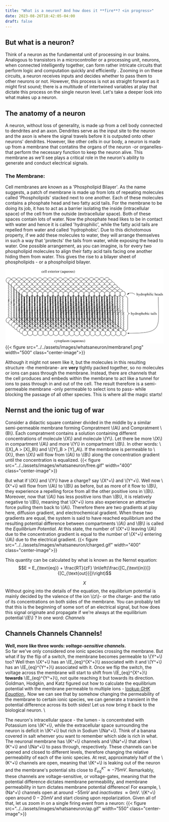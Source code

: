 ```yaml
---
title: "What is a neuron? And how does it **fire**? <in progress>"
date: 2023-08-26T18:42:05-04:00
draft: false
---
```


## But what is a neuron?
Think of a neuron as the fundamental unit of processing in our brains. Analogous to transistors in a microcontroller or a processing unit, neurons, when connected intelligently together, can form rather intricate circuits that perform logic and computation quickly and efficiently . Zooming in on these circuits, a neuron receives inputs and decides whether to pass them to other neurons or not. However, this process is not as straight forward as it might first sound; there is a multitude of intertwined variables at play that dictate this process on the single neuron level. Let's take a deeper look into what makes up a neuron.


## The anatomy of a neuron
A neuron, without loss of generality, is made up from a cell body connected to dendrites and an axon. Dendrites serve as the input site to the neuron and the axon is where the signal travels before it is outputed onto other neurons' dendrites. However, like other cells in our body, a neuron is made up from a membrane that contatins the organs of the neuron -or organelles- that perform the necessary function to keep the neuron alive. This membrane as we'll see plays a critical role in the neuron's ability to generate and conduct electrical signals. 

### The Membrane:
Cell membranes are known as a 'Phospholipid Bilayer'. As the name suggests, a patch of membrane is made up from lots of repeating molecules called 'Phospholipids' stacked next to one another. Each of these molecules contains a phosphate head and two fatty acid tails. For the membrane to be doing its job, it has to act as a barrier isolating the inside (intracellular space) of the cell from the outside (extracellular space). Both of these spaces contain lots of water. Now the phosphate head likes to be in contact with water and hence it is called 'hydrophilic', while the fatty acid tails are repelled from water and called 'hydrophobic'. Due to this dichotomous property, if we add these molecules to water, they will arrange themselves in such a way that 'protects' the tails from water, while exposing the head to water. One possible arrangement, as you can imagine, is for every two phospholipid molecules to align their fatty acid tails facing one another hiding them from water. This gives the rise to a bilayer sheet of phospholipids - or a phospholipid bilayer. 
<br>

<img src="../assets/images/whatsaneuron/membrane1.png" width="700" class="center-image"> <br>
{{< figure src="../../assets/images/whatsaneuron/membrane1.png" width="500"  class="center-image">}}
<br>

Although it might not seem like it, but the molecules in this resulting structure -the membrane- are **very** tightly packed together, so no molecules or ions can pass through the membrane. Instead, there are channels that the cell produces and embeds within the membrane to act like a tunnel for ions to pass through in and out of the cell. The result therefore is a semi-permeable membrane -only permeable to select ions to pass- while blocking the passage of all other species. This is where all the magic starts!

## Nernst and the ionic tug of war
Consider a didactic square container divided in the middle by a similar semi-permeable membrane forming Compratment \\(A\\) and Compratment \\(B\\). Each compratment contains a solution containing different concentrations of molecule \\(X\\) and molecule \\(Y\\). Let there be more \\(X\\) in compartment \\(A\\) and more \\(Y\\) in compartment \\(B\\). In other words: \\([X]_A > [X]_B\\)  and \\([Y]_B > [Y]_A\\). If the membrane is permeable to \\(X\\), then \\(X\\) will flow from \\(A\\) to \\(B\\) along the concentration gradient until the concentration is equalized. 
{{< figure src="../../assets/images/whatsaneuron/free.gif" width="400"  class="center-image">}}


 But what if \\(X\\) and \\(Y\\) have a charge? say \\(X^+\\) and \\(Y^+\\). Well now \\(X^+\\) will flow from \\(A\\) to \\(B\\) as before, but as more of it flow to \\(B\\), they experience a repelling force from all the other positive ions in \\(B\\). Moreover, now that \\(A\\) has less positive ions than \\(B\\), it is relatively negative to \\(B\\), meaning that \\(X^+\\) ions also experience an attractive force pulling them back to \\(A\\). Therefore there are two gradients at play here, diffusion gradient, and electrochemical gradient. When these two gradients are equal, the system is said to have reached equilibrium and the resulting potential difference between compartments \\(A\\) and \\(B\\) is called the *Equilibrium Potential*. At this state, the number of \\(X^+\\) leaving \\(A\\) due to the concentration gradient is equal to the number of \\(X^+\\) entering \\(A\\) due to the electrical gradient.
{{< figure src="../../assets/images/whatsaneuron/charged.gif" width="400"  class="center-image">}}


This quantity can be calculated by what is known as the Nernst equation: $$E = E_{\text{eq}} + \frac{RT}{zF} \ln\left(\frac{[C_{\text{in}}]}{[C_{\text{out}}]}\right)$$

$$X$$
Without going into the details of the equation, the equilibrium potential is mainly decided by the valence of the ion \\(z\\)- or the charge- and the ratio of its concentrations on both sides of the membrane. You can probably tell that this is the beginning of some sort of an electrical signal, but how does this signal originate and propagate if we're always at the equilibrium potential \\(E\\)  ? In one word: *Channels*
## Channels Channels Channels!
**Well, more like three words: *voltage-sensitive channels*.** \
So far we've only considered one ionic species crossing the membrane. But what if by the flip of a switch, the membrane becomes permeable to \\(Y^+\\) too? Well then \\(X^+\\) has an \\(E_{eq}^{X^+}\\)  associated with it and \\(Y^+\\) has an \\(E_{eq}^{Y^+}\\) associated with it. Once we flip the switch, the voltage across the membrane will start to shift from \\(E_{eq}^{X^+}\\) **towards** \\(E_{eq}^{Y^+}\\), not quite reaching it but towards its direction. Goldman, Hodgkin, and Katz figured out how to calculate the equilibrium potential with the membrane permeable to multiple ions - [lookup *GHK Equation*.](https://www.physiologyweb.com/calculators/ghk_equation_calculator.html). Now we can see that by somehow changing the permeability of the membrane to certain ionic species, we can generate a transient in the potential difference across its both sides! Let us now bring it back to the biological neuron. \

The neuron's intracellular space - the lumen - is concentrated with Potassium ions \\(K^+\\), while the extracellular space surrounding the neuron is deficit in \\(K^+\\) but rich in Sodium \\(Na^+\\). Think of a banana covered in salt whenver you want to remember which side is rich in what. The neuronal membrane has \\(K^+\\) channels and \\(Na^+\\) that allow \\(K^+\\) and \\(Na^+\\) to pass through, respectively. These channels can be opened and closed to different levels, therefore changing the relative permeability of each of the ionic species. At rest, approximately half of the \\(K^+\\) channels are open, meaning that \\(K^+\\) is leaking out of the neuron and the membrane's potential sits close to $E_{eq}^{K^+} \approx -75mV$. Remarkably, these channels are voltage-sensitive, or voltage-gates, meaning that the potential difference dictates membrane permeability, and membrane permeability in turn dictates membrane potential difference! For example, \\(Na^+\\) channels open at around $-55mV$ and *inactivates* $\approx 0mV$. \\(K^+\\) open around $0-20mV$ and start closing upon repolarization. Given all of that, let us zoom in on a single firing event from a neuron:
{{< figure src="../../assets/images/whatsaneuron/ap.gif" width="550"  class="center-image">}}

